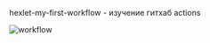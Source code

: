 hexlet-my-first-workflow - изучение гитхаб actions

![workflow](https://github.com/Fessan/hexlet-my-first-workflow/blob/main/.github/workflows/say-hello.yml/badge.svg)
